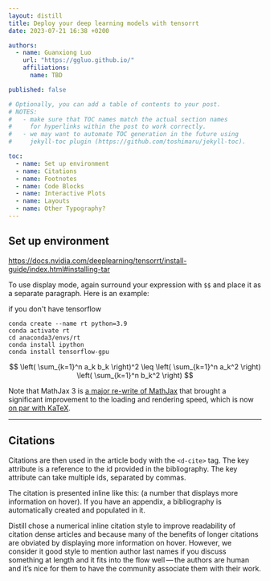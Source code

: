 ```yaml
---
layout: distill
title: Deploy your deep learning models with tensorrt
date: 2023-07-21 16:38 +0200

authors:
  - name: Guanxiong Luo
    url: "https://ggluo.github.io/"
    affiliations:
      name: TBD

published: false

# Optionally, you can add a table of contents to your post.
# NOTES:
#   - make sure that TOC names match the actual section names
#     for hyperlinks within the post to work correctly.
#   - we may want to automate TOC generation in the future using
#     jekyll-toc plugin (https://github.com/toshimaru/jekyll-toc).

toc:
  - name: Set up environment
  - name: Citations
  - name: Footnotes
  - name: Code Blocks
  - name: Interactive Plots
  - name: Layouts
  - name: Other Typography?
---
```



## Set up environment


https://docs.nvidia.com/deeplearning/tensorrt/install-guide/index.html#installing-tar

To use display mode, again surround your expression with `$$` and place it as a separate paragraph.
Here is an example:

if you don't have tensorflow
```shell
conda create --name rt python=3.9
conda activate rt
cd anaconda3/envs/rt
conda install ipython
conda install tensorflow-gpu
```




$$
\left( \sum_{k=1}^n a_k b_k \right)^2 \leq \left( \sum_{k=1}^n a_k^2 \right) \left( \sum_{k=1}^n b_k^2 \right)
$$

Note that MathJax 3 is [a major re-write of MathJax](https://docs.mathjax.org/en/latest/upgrading/whats-new-3.0.html) that brought a significant improvement to the loading and rendering speed, which is now [on par with KaTeX](http://www.intmath.com/cg5/katex-mathjax-comparison.php).

---

## Citations

Citations are then used in the article body with the `<d-cite>` tag.
The key attribute is a reference to the id provided in the bibliography.
The key attribute can take multiple ids, separated by commas.

The citation is presented inline like this: <d-cite key="gregor2015draw"></d-cite> (a number that displays more information on hover).
If you have an appendix, a bibliography is automatically created and populated in it.

Distill chose a numerical inline citation style to improve readability of citation dense articles and because many of the benefits of longer citations are obviated by displaying more information on hover.
However, we consider it good style to mention author last names if you discuss something at length and it fits into the flow well — the authors are human and it’s nice for them to have the community associate them with their work.